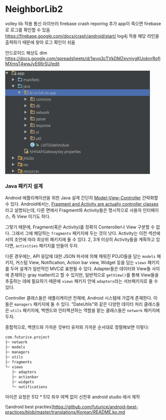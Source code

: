 # NeighborLib2
  volley lib 적용
  통신 라이브러 
  firebase crash reporing 추가
  app이 죽으면 firebase로 로그를 확인할 수 있음
  https://firebase.google.com/docs/crash/android/start/
  log4j 적용
  해당 라인을 출력하기 때문에 찾아 로그 확인이 쉬움


안드로이드 해상도 dim
https://docs.google.com/spreadsheets/d/1wvq3cTVkDMZeyniygKUoknrRofjMXmsT4wwJyE66rSU/edit

![패키지이미지](https://github.com/ts-ha/NeighborLib2/blob/master/app/captures/pakage.PNG)

### Java 패키지 설계

Android 애플리케이션을 위한 Java 설계 간단히 [Model-View-Controller](http://en.wikipedia.org/wiki/Model%E2%80%93view%E2%80%93controller) 간략화할 수 있다. Android에서는, [Fragment and Activity are actually controller classes](http://www.informit.com/articles/article.aspx?p=2126865) 라고 설명되는데, 다른 면에서 Fragment와 Activity들은 명시적으로 사용자 인터페이스, 즉 View 이기도 하다.

그렇기 때문에, Fragment(혹은 Activity)를 정확히 Conteroller나 View 구분할 수 없다. 그래서 그에 해당하는 `fragments` 패키지에 두는 것이 낫다. Activity는 이전 섹션에서의 조언에 따라 최상위 패키지에 둘 수 있다. 2, 3개 이상의 Activity들을 계획하고 있다면, `activities` 패키지를 만들어 두자.

다른 경우에는, API 응답에 대한 JSON 파서에 의해 채워진 POJO들을 담는 `models` 패키지, 커스텀 View, Notification, Action bar view, Widget 등을 담는 `views` 패키지를 두어 설계가 일반적인 MVC로 표현될 수 있다. Adapter들은 데이터와 View들 사이에 존재하는 gray matter라고 할 수 있지만, 일반적으로 `getView()`를 통해 View들을 추출하는 데에 필요하기 때문에 `views` 패키지 안에 `adapters`라는 서브패키지로 둘 수 있다.

Controller 클래스들은 애플리케이션 전체에, Android 시스템에 가깝게 존재한다. 이들은 `managers` 패키지에 둘 수 있다. "DateUtils"와 같은 다양한 데이터 처리 클래스들은 `utils` 패키지에, 백엔드와 인터랙션하는 역할을 맡는 클래스들은 `network` 패키지에 두자.

종합적으로, 백엔드와 가까운 것부터 유저와 가까운 순서대로 정렬해보면 이렇다:

```
com.futurice.project
├─ network
├─ models
├─ managers
├─ utils
├─ fragments
└─ views
   ├─ adapters
   ├─ actionbar
   ├─ widgets
   └─ notifications
```

아이콘 요청은 512 * 512 좌우 여백 없이 신천후 android studio 에서 제작

![android best practies]https://github.com/futurice/android-best-practices/blob/master/translations/Korean/README.ko.md
